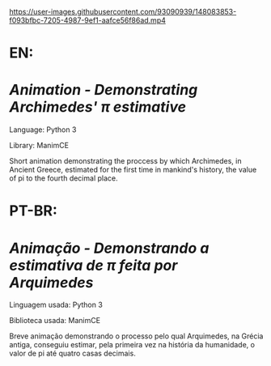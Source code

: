 https://user-images.githubusercontent.com/93090939/148083853-f093bfbc-7205-4987-9ef1-aafce56f86ad.mp4

# EN:

# *Animation - Demonstrating Archimedes' π estimative*

Language: Python 3

Library: ManimCE

Short animation demonstrating the proccess by which Archimedes, in Ancient Greece, estimated for the first time in mankind's history, the value of pi to the fourth decimal place. 


# PT-BR:

# *Animação - Demonstrando a estimativa de π feita por Arquimedes*

Linguagem usada: Python 3

Biblioteca usada: ManimCE

Breve animação demonstrando o processo pelo qual Arquimedes, na Grécia antiga, conseguiu estimar, pela primeira vez na história da humanidade, o valor de pi até quatro casas decimais. 


